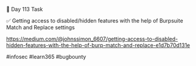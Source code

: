 🎯 Day 113 Task



✅ Getting access to disabled/hidden features with the help of Burpsuite Match and Replace settings


https://medium.com/@johnssimon_6607/getting-access-to-disabled-hidden-features-with-the-help-of-burp-match-and-replace-e1d7b70d131e


#infosec #learn365 #bugbounty
